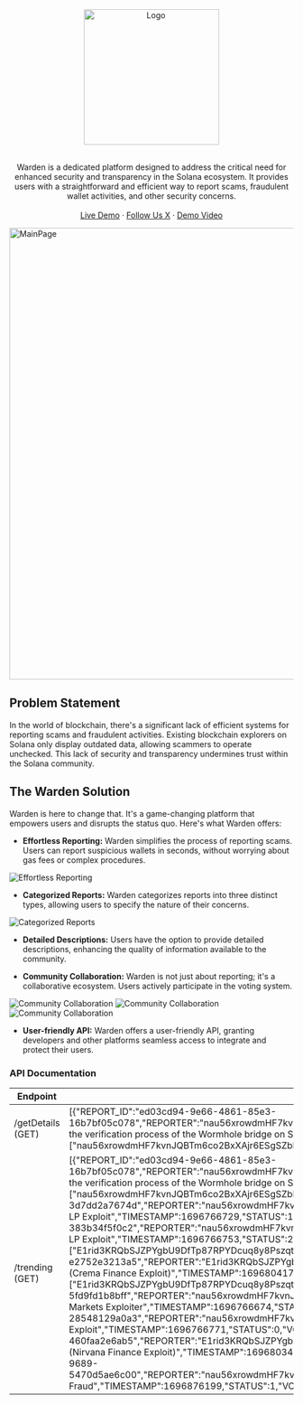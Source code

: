 <div align="center">
  <img src="https://binaramics.com/WardenLogo.png" alt="Logo" width="240">

  <p align="center">
    <br>
    Warden is a dedicated platform designed to address the critical need for enhanced security and transparency in the Solana ecosystem. It provides users with a straightforward and efficient way to report scams, fraudulent wallet activities, and other security concerns.
    <br />
    <br />
    <a href="https://binaramics.com:1212">Live Demo</a>
    ·
    <a href="https://twitter.com/Binaramics">Follow Us X</a>
     ·
    <a href="https://www.youtube.com/watch?v=9ckGCwmQBTw">Demo Video</a>
  </p>
</div>


 <img src="https://github.com/nauriculus/Warden/assets/24634581/bf5ba8bc-4563-48ff-b5f4-21a262e7e6d3" alt="MainPage" width="800">


## Problem Statement

In the world of blockchain, there's a significant lack of efficient systems for reporting scams and fraudulent activities. Existing blockchain explorers on Solana only display outdated data, allowing scammers to operate unchecked. This lack of security and transparency undermines trust within the Solana community.

## The Warden Solution

Warden is here to change that. It's a game-changing platform that empowers users and disrupts the status quo. Here's what Warden offers:

- **Effortless Reporting:** Warden simplifies the process of reporting scams. Users can report suspicious wallets in seconds, without worrying about gas fees or complex procedures.

![Effortless Reporting](https://github.com/nauriculus/Warden/assets/24634581/fca3f81d-77eb-4cbf-834e-a720cccd5d83)

- **Categorized Reports:** Warden categorizes reports into three distinct types, allowing users to specify the nature of their concerns.

![Categorized Reports](https://github.com/nauriculus/Warden/assets/24634581/8cebe9f3-b746-4606-8522-83c2e2236689)

- **Detailed Descriptions:** Users have the option to provide detailed descriptions, enhancing the quality of information available to the community.

- **Community Collaboration:** Warden is not just about reporting; it's a collaborative ecosystem. Users actively participate in the voting system.

![Community Collaboration](https://github.com/nauriculus/Warden/assets/24634581/48b68b6d-8a24-405a-8178-9ce1f5271979)
![Community Collaboration](https://github.com/nauriculus/Warden/assets/24634581/fefa2ef8-1b88-47e0-9a1e-ada07b64275c)
![Community Collaboration](https://github.com/nauriculus/Warden/assets/24634581/5afb357c-5127-4607-93f4-f06dd27cbb5f)

- **User-friendly API:** Warden offers a user-friendly API, granting developers and other platforms seamless access to integrate and protect their users.

### API Documentation
| Endpoint     | Response                                                                                                                                                                                                                               |
|--------------|---------------------------------------------------------------------------------------------------------------------------------------------------------------------------------------------------------------------------------------|
| /getDetails (GET)         | [{"REPORT_ID":"ed03cd94-9e66-4861-85e3-16b7bf05c078","REPORTER":"nau56xrowdmHF7kvnJQBTm6co2BxXAjr6ESgSZbEutc","FLAGGED_WALLET":"EAUwikTgqeHKJMaqDj17Cwb6TH3XzcXbxHSN7etGzMFt","TYPE":"exploit","DESCRIPTION":"bypassed the verification process of the Wormhole bridge on Solana $320M stolen. ","TIMESTAMP":1696766386,"STATUS":0,"VOTES":3,"VISITS":43,"VOTE_WALLETS":"[\"nau56xrowdmHF7kvnJQBTm6co2BxXAjr6ESgSZbEutc\",\"E1rid3KRQbSJZPYgbU9DfTp87RPYDcuq8y8PszqtbnSC\"]"}]                                                                                                                         |
| /trending (GET)         | [{"REPORT_ID":"ed03cd94-9e66-4861-85e3-16b7bf05c078","REPORTER":"nau56xrowdmHF7kvnJQBTm6co2BxXAjr6ESgSZbEutc","FLAGGED_WALLET":"EAUwikTgqeHKJMaqDj17Cwb6TH3XzcXbxHSN7etGzMFt","TYPE":"exploit","DESCRIPTION":"bypassed the verification process of the Wormhole bridge on Solana $320M stolen. ","TIMESTAMP":1696766386,"STATUS":0,"VOTES":3,"VISITS":50,"VOTE_WALLETS":"[\"nau56xrowdmHF7kvnJQBTm6co2BxXAjr6ESgSZbEutc\",\"E1rid3KRQbSJZPYgbU9DfTp87RPYDcuq8y8PszqtbnSC\"]"},{"REPORT_ID":"4c6a6ce8-14fc-40e3-8de3-3d7dd2a7674d","REPORTER":"nau56xrowdmHF7kvnJQBTm6co2BxXAjr6ESgSZbEutc","FLAGGED_WALLET":"AgJddDJLt17nHyXDCpyGELxwsZZQPqfUsuwzoiqVGJwD","TYPE":"exploit","DESCRIPTION":"Raydium LP Exploit","TIMESTAMP":1696766729,"STATUS":1,"VOTES":2,"VISITS":20,"VOTE_WALLETS":"[\"E1rid3KRQbSJZPYgbU9DfTp87RPYDcuq8y8PszqtbnSC\"]"},{"REPORT_ID":"f126c0bd-f5d9-4167-addf-383b34f5f0c2","REPORTER":"nau56xrowdmHF7kvnJQBTm6co2BxXAjr6ESgSZbEutc","FLAGGED_WALLET":"61wJT43nWMUpDR92wC7pmo6xoJRh2s4kCYRBq4d5XQHZ","TYPE":"exploit","DESCRIPTION":"Solend LP Exploit","TIMESTAMP":1696766753,"STATUS":2,"VOTES":2,"VISITS":20,"VOTE_WALLETS":"[\"E1rid3KRQbSJZPYgbU9DfTp87RPYDcuq8y8PszqtbnSC\",\"nau56xrowdmHF7kvnJQBTm6co2BxXAjr6ESgSZbEutc\"]"},{"REPORT_ID":"ad6547ea-db88-408e-8bbc-e2752e3213a5","REPORTER":"E1rid3KRQbSJZPYgbU9DfTp87RPYDcuq8y8PszqtbnSC","FLAGGED_WALLET":"Esmx2QjmDZMjJ15yBJ2nhqisjEt7Gqro4jSkofdoVsvY","TYPE":"exploit","DESCRIPTION":"Hacker (Crema Finance Exploit)","TIMESTAMP":1696804170,"STATUS":0,"VOTES":2,"VISITS":5,"VOTE_WALLETS":"[\"E1rid3KRQbSJZPYgbU9DfTp87RPYDcuq8y8PszqtbnSC\",\"nau56xrowdmHF7kvnJQBTm6co2BxXAjr6ESgSZbEutc\"]"},{"REPORT_ID":"1dfda16e-4d19-46d4-a252-5fd9fd1b8bff","REPORTER":"nau56xrowdmHF7kvnJQBTm6co2BxXAjr6ESgSZbEutc","FLAGGED_WALLET":"yUJw9a2PyoqKkH47i4yEGf4WXomSHMiK7Lp29Xs2NqM","TYPE":"contract","DESCRIPTION":"Mango Markets Exploiter","TIMESTAMP":1696766674,"STATUS":1,"VOTES":1,"VISITS":18,"VOTE_WALLETS":"[\"nau56xrowdmHF7kvnJQBTm6co2BxXAjr6ESgSZbEutc\"]"},{"REPORT_ID":"3df73cdd-bbd3-41f2-bfd1-28548129a0a3","REPORTER":"nau56xrowdmHF7kvnJQBTm6co2BxXAjr6ESgSZbEutc","FLAGGED_WALLET":"9WArrPQyZ4HovjoUjYbvtJtbrfJNzQWCBk5k75w6NpEb","TYPE":"exploit","DESCRIPTION":"HadeSwap Exploit","TIMESTAMP":1696766771,"STATUS":0,"VOTES":1,"VISITS":17,"VOTE_WALLETS":"[\"nau56xrowdmHF7kvnJQBTm6co2BxXAjr6ESgSZbEutc\"]"},{"REPORT_ID":"c3fde6d6-b048-420d-aed4-460faa2e6ab5","REPORTER":"E1rid3KRQbSJZPYgbU9DfTp87RPYDcuq8y8PszqtbnSC","FLAGGED_WALLET":"76w4SBe2of2wWUsx2FjkkwD29rRznfvEkBa1upSbTAWH","TYPE":"exploit","DESCRIPTION":"Hacker (Nirvana Finance Exploit)","TIMESTAMP":1696803475,"STATUS":0,"VOTES":1,"VISITS":12,"VOTE_WALLETS":"[\"E1rid3KRQbSJZPYgbU9DfTp87RPYDcuq8y8PszqtbnSC\"]"},{"REPORT_ID":"2c81f8c9-0b66-49fe-9689-5470d5ae6c00","REPORTER":"nau56xrowdmHF7kvnJQBTm6co2BxXAjr6ESgSZbEutc","FLAGGED_WALLET":"35wiSXzUDkN6vbxoNT7ARVVQduVRbSP4kVQnXbAcvhnM","TYPE":"fraud","DESCRIPTION":"TurtleNFT Fraud","TIMESTAMP":1696876199,"STATUS":1,"VOTES":1,"VISITS":4,"VOTE_WALLETS":"[\"nau56xrowdmHF7kvnJQBTm6co2BxXAjr6ESgSZbEutc\"]"}]                                                                                                                                                                                    |
